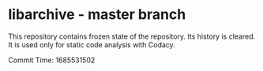 # libarchive - master branch

This repository contains frozen state of the repository.
Its history is cleared. It is used only for static code
analysis with Codacy.

Commit Time: 1685531502